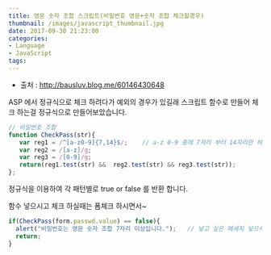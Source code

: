 ```yaml
---
title: 영문 숫자 조합 스크립트(비밀번호 영문+숫자 조합 체크할경우)
thumbnail: /images/javascript_thumbnail.jpg
date: 2017-09-30 21:23:00
categories:
- Language
- JavaScript
tags:
---
```

- 출처 : http://bausluv.blog.me/60146430648

ASP 에서 정규식으로 체크 하려다가 예외의 경우가 있길래 스크립트 함수로 만들어 체크 하는걸 정규식으로 만들어보았습니다.  
~~~javascript
// 비밀번호 조합
function CheckPass(str){
   var reg1 = /^[a-z0-9]{7,14}$/;    // a-z 0-9 중에 7자리 부터 14자리만 허용 한다는 뜻이구요
   var reg2 = /[a-z]/g;    
   var reg3 = /[0-9]/g;
   return(reg1.test(str) &&  reg2.test(str) && reg3.test(str));
};
~~~
정규식을 이용하여 각 패턴별로 true or false 를 반환 합니다.

함수 넣으시고 체크 하실때는 폼체크 하시면서~
~~~javascript
if(CheckPass(form.passwd.value) == false){
  alert("비밀번호는 영문 숫자 조합 7자리 이상입니다.");   // 넣고 싶은 메세지 넣으시면 됩니다~
  return;
}
~~~
